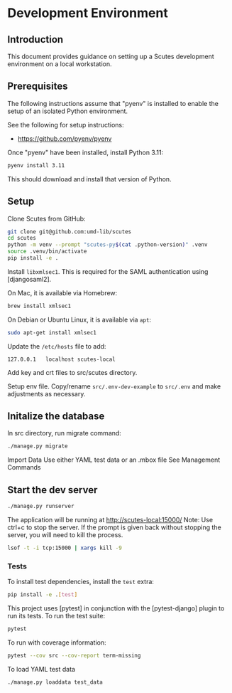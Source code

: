 # Development Environment

## Introduction

This document provides guidance on setting up a Scutes development environment on a local workstation.

## Prerequisites

The following instructions assume that "pyenv" is installed to enable
the setup of an isolated Python environment.

See the following for setup instructions:

* <https://github.com/pyenv/pyenv>

Once "pyenv" have been installed, install Python 3.11:

```zsh
pyenv install 3.11
```

This should download and install that version of Python.

## Setup

Clone Scutes from GitHub:

```bash
git clone git@github.com:umd-lib/scutes
cd scutes
python -m venv --prompt "scutes-py$(cat .python-version)" .venv
source .venv/bin/activate
pip install -e .
```

Install `libxmlsec1`. This is required for the SAML authentication using
[djangosaml2].

On Mac, it is available via Homebrew:

```bash
brew install xmlsec1
```

On Debian or Ubuntu Linux, it is available via `apt`:

```bash
sudo apt-get install xmlsec1
```

Update the `/etc/hosts` file to add:

```
127.0.0.1   localhost scutes-local
```

Add key and crt files to src/scutes directory.

Setup env file.
Copy/rename ```src/.env-dev-example``` to ```src/.env``` and make adjustments as necessary.

## Initalize the database

In src directory, run migrate command:

```zsh
./manage.py migrate
```

Import Data
    Use either YAML test data or an .mbox file
    See Management Commands

## Start the dev server

```zsh
./manage.py runserver
```

The application will be running at <http://scutes-local:15000/>
Note: Use ctrl+c to stop the server. If the prompt is given back without stopping the server, you will need to kill the process.

```zsh
lsof -t -i tcp:15000 | xargs kill -9
```

### Tests

To install test dependencies, install the `test` extra:

```bash
pip install -e .[test]
```

This project uses [pytest] in conjunction with the [pytest-django] plugin
to run its tests. To run the test suite:

```bash
pytest
```

To run with coverage information:

```bash
pytest --cov src --cov-report term-missing
```

To load YAML test data

```zsh
./manage.py loaddata test_data
```
